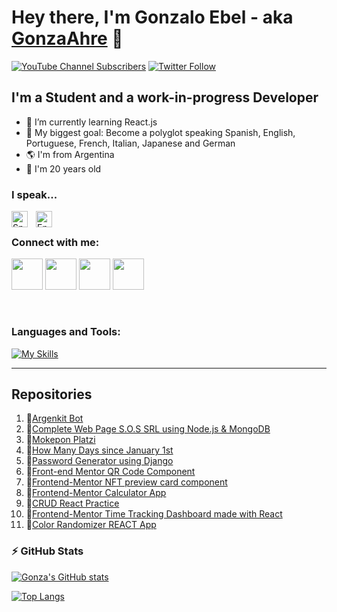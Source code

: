# Hey there, I'm Gonzalo Ebel - aka [GonzaAhre][youtube] 👋 

[![YouTube Channel Subscribers](https://img.shields.io/youtube/channel/subscribers/UCQlCROiNZfXB37pj_mO604A?logo=youtube&logoColor=red&style=for-the-badge)][youtube]
[![Twitter Follow](https://img.shields.io/twitter/follow/gonzaloebel?color=1DA1F2&logo=twitter&style=for-the-badge)](https://twitter.com/intent/follow?original_referer=https%3A%2F%2Fgithub.com%2FcodeSTACKr&screen_name=gonzalolebel)


## I'm a Student and a work-in-progress Developer

- 🌱 I’m currently learning React.js
- 🥅 My biggest goal: Become a polyglot speaking Spanish, English, Portuguese, French, Italian, Japanese and German
- 🌎 I'm from Argentina
- 🥴 I'm 20 years old

### I speak...

<img align="left" alt="Spanish" width="26px" src="https://upload.wikimedia.org/wikipedia/commons/thumb/9/9a/Flag_of_Spain.svg/2560px-Flag_of_Spain.svg.png" style="padding-right:10px;" />
<img align="left" alt="English" width="26px" src="https://upload.wikimedia.org/wikipedia/commons/thumb/8/83/Flag_of_the_United_Kingdom_%283-5%29.svg/2560px-Flag_of_the_United_Kingdom_%283-5%29.svg.png" style="padding-right:10px;" />

<br /> 

### Connect with me:

<a href="https://www.linkedin.com/in/gonzalo-ebel-788452251"><img src="https://cdn.jsdelivr.net/gh/devicons/devicon/icons/linkedin/linkedin-original.svg" height=50px/></a>
<a href="https://twitter.com/GonzaloEbel"><img src="https://cdn.jsdelivr.net/gh/devicons/devicon/icons/twitter/twitter-original.svg" height=50px/></a>
<a href="https://www.youtube.com/channel/UCQlCROiNZfXB37pj_mO604A"><img src="https://upload.wikimedia.org/wikipedia/commons/thumb/0/09/YouTube_full-color_icon_%282017%29.svg/2560px-YouTube_full-color_icon_%282017%29.svg.png" height=50px/></a>
<a href="https://www.twitch.tv/gonzaahre"><img src="https://assets.stickpng.com/images/580b57fcd9996e24bc43c540.png" height=50px/></a>

<br />   

### Languages and Tools:

[![My Skills](https://skillicons.dev/icons?i=vscode,html,css,js,ts,react,nodejs,mongodb,git,github,python,java)](https://skillicons.dev)
<br /> 


---

## Repositories
1. 🌟[Argenkit Bot](https://github.com/GonzaAhrexd/ArgenKit-Bot)
2. 🌟[Complete Web Page S.O.S SRL using Node.js & MongoDB](https://github.com/GonzaAhrexd/BolsasDeResiduoPaginaWeb)
3. 🌟[Mokepon Platzi](https://github.com/GonzaAhrexd/Mokepon-Platzi)
4. 🌟[How Many Days since January 1st](https://github.com/GonzaAhrexd/HowManyDaysSinceJanuary1st)
5. 🌟[Password Generator using Django](https://github.com/GonzaAhrexd/Django-Password-Generator)
6. 🌟[Front-end Mentor QR Code Component](https://github.com/GonzaAhrexd/Frontend-Mentor-QR-code-component)
7. 🌟[Frontend-Mentor NFT preview card component](https://github.com/GonzaAhrexd/Frontend-Mentor---NFT-preview-card-component)
8. 🌟[Frontend-Mentor Calculator App](https://github.com/GonzaAhrexd/Frontend-Mentor---Calculator-app)
9. 🌟[CRUD React Practice](https://github.com/GonzaAhrexd/CRUD-React)
10. 🌟[Frontend-Mentor Time Tracking Dashboard made with React](https://github.com/GonzaAhrexd/Frontend-Mentor-Time-tracking-dashboard-REACT)
11. 🌟[Color Randomizer REACT App](https://github.com/GonzaAhrexd/Color-Randomizer-React-App)

### :zap: GitHub Stats
[![Gonza's GitHub stats](https://github-readme-stats.vercel.app/api?username=GonzaAhrexd&count_private=true&show_icons=true&theme=vision-friendly-dark&custom_title=Gonza's%20GitHub%20stats)](https://github.com/anuraghazra/github-readme-stats)

[![Top Langs](https://github-readme-stats.vercel.app/api/top-langs/?username=GonzaAhrexd&layout=compact&theme=vision-friendly-dark)](https://github.com/anuraghazra/github-readme-stats)


[twitter]: https://twitter.com/GonzaloEbel
[youtube]: https://www.youtube.com/channel/UCQlCROiNZfXB37pj_mO604A
[instagram]: https://www.instagram.com/gonzaloebel/
[linkedin]: https://www.linkedin.com/in/gonzalo-ebel-788452251/

